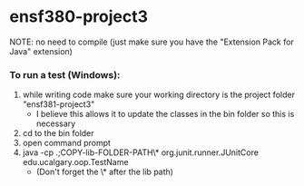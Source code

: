# ensf380-project3

NOTE: no need to compile (just make sure you have the "Extension Pack for Java" extension)
### To run a test (Windows):
1. while writing code make sure your working directory is the project folder "ensf381-project3"
    - I believe this allows it to update the classes in the bin folder so this is necessary
2. cd to the bin folder
3. open command prompt
4. java -cp .;COPY-lib-FOLDER-PATH\\* org.junit.runner.JUnitCore edu.ucalgary.oop.TestName
    - (Don't forget the \\* after the lib path)
